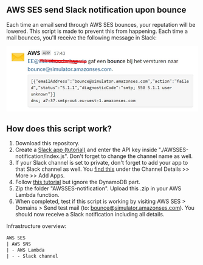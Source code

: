 ## AWS SES send Slack notification upon bounce
Each time an email send through AWS SES bounces, your reputation will be lowered. This script is made to prevent this from happening. Each time a mail bounces, you'll receive the following message in Slack:

![Alt text](screenshot.jpg?raw=true "Title")

## How does this script work?
1. Download this repository. 
2. Create a <a href="https://thecodebarbarian.com/working-with-the-slack-api-in-node-js.html">Slack app (tutorial)</a> and enter the API key inside "./AWSSES-notification/index.js". Don't forget to change the channel name as well.
3. If your Slack channel is set to private, don't forget to add your app to that Slack channel as well. You <a href="https://stackoverflow.com/a/61637506">find this</a> under the Channel Details >> More >> Add Apps.
4. Follow <a href="https://aws.amazon.com/premiumsupport/knowledge-center/lambda-sns-ses-dynamodb/">this tutorial</a> but ignore the DynamoDB part.  
5. Zip the folder "AWSSES-notification". Upload this .zip in your AWS Lambda function.
6. When completed, test if this script is working by visiting AWS SES > Domains > Send test mail (to: bounce@simulator.amazonses.com). You should now receive a Slack notification including all details.

Infrastructure overview:

```
AWS SES
| AWS SNS
| - AWS Lambda 
| - - Slack channel
```